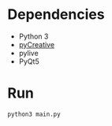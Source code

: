 # Dependencies
* Python 3
* [pyCreative](https://github.com/bgoosman/pyCreative)
* pylive
* PyQt5

# Run
```python3 main.py```